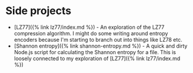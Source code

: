 # Side projects

- [LZ77]({% link lz77/index.md %}) - An exploration of the LZ77 compression algorithm. I might do some writing around entropy encoders because I'm starting to branch out into things like LZ78 etc.
- [Shannon entropy]({% link shannon-entropy.md %}) - A quick and dirty Node.js script for calculating the Shannon entropy for a file. This is loosely connected to my exploration of [LZ77]({% link lz77/index.md %})
